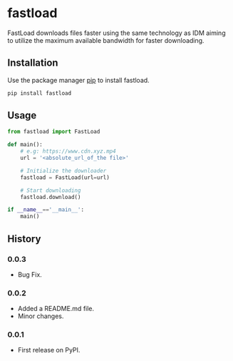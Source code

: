 # fastload

FastLoad downloads files faster using the same technology as IDM aiming to utilize the maximum available bandwidth for faster downloading.

## Installation

Use the package manager [pip](https://pip.pypa.io/en/stable/) to install fastload.

```bash
pip install fastload
```

## Usage

```python
from fastload import FastLoad

def main():
    # e.g: https://www.cdn.xyz.mp4
    url = '<absolute_url_of_the file>'

    # Initialize the downloader
    fastload = FastLoad(url=url)

    # Start downloading
    fastload.download()

if __name__=='__main__':
    main()
```

## History

### 0.0.3

- Bug Fix.

### 0.0.2

- Added a README.md file.
- Minor changes.

### 0.0.1

- First release on PyPI.
